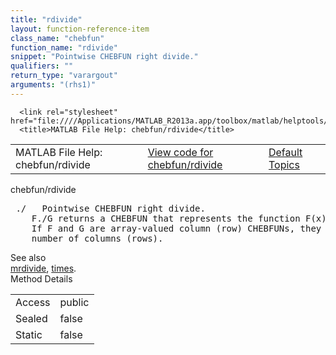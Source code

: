 ```yaml
---
title: "rdivide"
layout: function-reference-item
class_name: "chebfun"
function_name: "rdivide"
snippet: "Pointwise CHEBFUN right divide."
qualifiers: ""
return_type: "varargout"
arguments: "(rhs1)"
---
```


<html>
   <head>
      <meta http-equiv="Content-Type" content="text/html; charset=utf-8">
   
      <link rel="stylesheet" href="file:////Applications/MATLAB_R2013a.app/toolbox/matlab/helptools/private/helpwin.css">
      <title>MATLAB File Help: chebfun/rdivide</title>
   </head>
   <body>
      <!--Single-page help-->
      <table border="0" cellspacing="0" width="100%">
         <tr class="subheader">
            <td class="headertitle">MATLAB File Help: chebfun/rdivide</td>
            <td class="subheader-left"><a href="matlab:edit chebfun/rdivide">View code for chebfun/rdivide</a></td>
            <td class="subheader-right"><a href="matlab:helpwin">Default Topics</a></td>
         </tr>
      </table>
      <div class="title">chebfun/rdivide</div>
      <div class="helptext"><pre><!--helptext --> ./   Pointwise CHEBFUN right divide.
    F./G returns a CHEBFUN that represents the function F(x)/G(x).
    If F and G are array-valued column (row) CHEBFUNs, they must have the same
    number of columns (rows).</pre></div><!--after help --><!--seeAlso--><div class="footerlinktitle">See also</div><div class="footerlink"> <a href="matlab:helpwin chebfun/mrdivide">mrdivide</a>, <a href="matlab:helpwin chebfun/times">times</a>.
</div>
      <!--Method-->
      <div class="sectiontitle">Method Details</div>
      <table class="class-details">
         <tr>
            <td class="class-detail-label">Access</td>
            <td>public</td>
         </tr>
         <tr>
            <td class="class-detail-label">Sealed</td>
            <td>false</td>
         </tr>
         <tr>
            <td class="class-detail-label">Static</td>
            <td>false</td>
         </tr>
      </table>
   </body>
</html>
